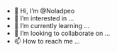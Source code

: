 - 👋 Hi, I’m @Noladpeo
- 👀 I’m interested in ...
- 🌱 I’m currently learning ...
- 💞️ I’m looking to collaborate on ...
- 📫 How to reach me ...

<!---
Noladpeo/Noladpeo is a ✨ special ✨ repository because its `README.md` (this file) appears on your GitHub profile.
You can click the Preview link to take a look at your changes.
--->

